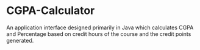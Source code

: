# CGPA-Calculator
An application interface designed primarily in Java which calculates CGPA and Percentage based on credit hours of the course and the credit points generated.
